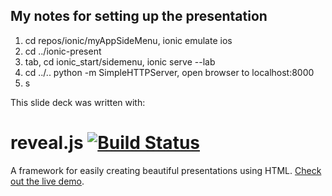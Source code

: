 ## My notes for setting up the presentation  
1. cd repos/ionic/myAppSideMenu, ionic emulate ios  
2. cd ../ionic-present  
3. tab, cd ionic_start/sidemenu, ionic serve --lab  
4. cd ../.. python -m SimpleHTTPServer, open browser to localhost:8000  
5. s  

This slide deck was written with:  
# reveal.js [![Build Status](https://travis-ci.org/hakimel/reveal.js.svg?branch=master)](https://travis-ci.org/hakimel/reveal.js)

A framework for easily creating beautiful presentations using HTML. [Check out the live demo](http://lab.hakim.se/reveal-js/).